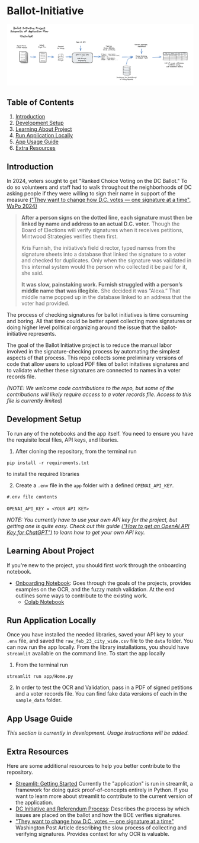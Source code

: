# Ballot-Initiative

![Ballot Initiative Depiction](notebooks/ballot_initiative_flow.png)

## Table of Contents

1. [Introduction](#introduction)
2. [Development Setup](#dev-setup)
3. [Learning About Project](#learning-about-project)
4. [Run Application Locally](#run-application-locally)
5. [App Usage Guide](#app-usage-guide)
6. [Extra Resources](#extra-resources)

## Introduction

In 2024, voters sought to get "Ranked Choice Voting on the DC Ballot." To do so volunteers and staff had to walk throughout the neighborhoods of DC asking people if they were willing to sign their name in support of the measure
[("They want to change how D.C. votes — one signature at a time", WaPo 2024)](https://www.washingtonpost.com/dc-md-va/2024/05/22/dc-voting-ballot-initiative-signatures/)

> **After a person signs on the dotted line, each signature must then be linked by name and address to an actual D.C. voter.** Though the Board of Elections will verify signatures when it receives petitions, Mintwood Strategies verifies them first.
>
> Kris Furnish, the initiative’s field director, typed names from the signature sheets into a database that linked the signature to a voter and checked for duplicates. Only when the signature was validated in this internal system would the person who collected it be paid for it, she said.
>
> **It was slow, painstaking work. Furnish struggled with a person’s middle name that was illegible.** She decided it was “Alexa.” That middle name popped up in the database linked to an address that the voter had provided.

The process of checking signatures for ballot initiatives is time consuming and boring. All that time could be better spent collecting more signatures or doing higher level political organizing around the issue that the ballot-initiative represents.

The goal of the Ballot Initiative project is to reduce the manual labor involved in the signature-checking process by automating the simplest aspects of that process. This repo collects some preliminary versions of code that allow users to upload PDF files of ballot initatives signatures and to validate whether these signatures are connected to names in a voter records file.

_(NOTE: We welcome code contributions to the repo, but some of the contributions will likely require access to a voter records file. Access to this file is currently limited)_

<!--
## Current Processing Pipeline

The current approach is to use OCR to extract names and addreses from documents and then use [fuzzy matching](https://en.wikipedia.org/wiki/Approximate_string_matching) algorithms to validate the extracted names with a reference record. This process is depicted below

![Ballot Initiative Depiction](notebooks/ballot_initiative_flow.png)

In this process, we start with a collection of scanned PDFs of signed ballot initiatives. Processing these PDFs a page at a time, we convert them into an image, and then process the image through an OCR function (in this case `gpt-4-vision`). The output of the processing is a dictionary of voter names and addresses. We then compare this dictionary with records we find in a voter database. Getting a close match between the OCR output names and a row in the voter records database, means the signature has been validated (specifically, we provide a score for degree of matching). -->

## Development Setup

To run any of the notebooks and the app itself. You need to ensure you have the requisite local files, API keys, and libaries.

1. After cloning the repository, from the terminal run

```
pip install -r requirements.txt
```

to install the required libraries

2. Create a `.env` file in the `app` folder with a defined `OPENAI_API_KEY`.

```
#.env file contents

OPENAI_API_KEY = <YOUR API KEY>
```

_NOTE: You currently have to use your own API key for the project, but getting one is quite easy. Check out this guide [("How to get an OpenAI API Key for ChatGPT")](https://www.maisieai.com/help/how-to-get-an-openai-api-key-for-chatgpt) to learn how to get your own API key._

## Learning About Project

If you're new to the project, you should first work through the onboarding notebook.

- [Onboarding Notebook](notebooks/2025-01-20-onboarding_notebook.ipynb): Goes through the goals of the projects, provides examples on the OCR, and the fuzzy match validation. At the end outlines some ways to contribute to the existing work.
  - [Colab Notebook](https://githubtocolab.com/Civic-Tech-Ballot-Inititiave/Ballot-Initiative/blob/main/notebooks/onboarding_notebook_colab.ipynb)

## Run Application Locally

Once you have installed the needed libraries, saved your API key to your `.env` file, and saved the `raw_feb_23_city_wide.csv` file to the `data` folder. You can now run the app locally. From the library installations, you should have `streamlit` available on the command line. To start the app locally

1. From the terminal run

```
streamlit run app/Home.py
```

2. In order to test the OCR and Validation, pass in a PDF of signed petitions and a voter records file. You can find fake data versions of each in the `sample_data` folder.

## App Usage Guide

_This section is currently in development. Usage instructions will be added._

## Extra Resources

Here are some additional resources to help you better contribute to the repository.

- [Streamlit: Getting Started](https://docs.streamlit.io/get-started) Currently the "application" is run in streamlit, a framework for doing quick proof-of-concepts entirely in Python. If you want to learn more about streamlit to contribute to the current version of the application.
- [DC Initiative and Referendum Process](https://code.dccouncil.gov/us/dc/council/code/sections/1-1001.16): Describes the process by which issues are placed on the ballot and how the BOE verifies signatures.
- ["They want to change how D.C. votes — one signature at a time"](https://www.washingtonpost.com/dc-md-va/2024/05/22/dc-voting-ballot-initiative-signatures/) Washington Post Article describing the slow process of collecting and verifying signatures. Provides context for why OCR is valuable.

